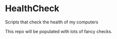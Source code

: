 # HealthCheck

Scripts that check the health of my computers

This repo will be populated with lots of fancy checks.
